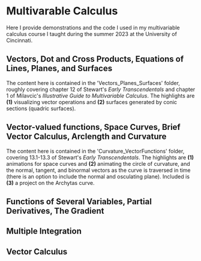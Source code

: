 # Multivarable Calculus
Here I provide demonstrations and the code I used in my multivariable calculus course I taught during the summer 2023 at the University of Cincinnati.

## Vectors, Dot and Cross Products, Equations of Lines, Planes, and Surfaces

The content here is contained in the 'Vectors_Planes_Surfaces' folder, roughly covering chapter 12 of Stewart's *Early Transcendentals* and chapter 1 of Milavcic's *Illustrative Guide to Multivariable Calculus*. The highlights are **(1)** visualizing vector operations and **(2)** surfaces generated by conic sections (quadric surfaces).

## Vector-valued functions, Space Curves, Brief Vector Calculus, Arclength and Curvature

The content here is contained in the 'Curvature_VectorFunctions' folder, covering 13.1-13.3 of Stewart's *Early Transcendentals*. The highlights are **(1)** animations for space curves and **(2)** animating the circle of curvature, and the normal, tangent, and binormal vectors as the curve is traversed in time (there is an option to include the normal and osculating plane). Included is **(3)** a project on the Archytas curve.

## Functions of Several Variables, Partial Derivatives, The Gradient

## Multiple Integration

## Vector Calculus

